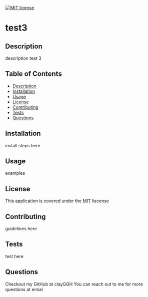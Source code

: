 

  [![MIT license](https://img.shields.io/badge/License-MIT-blue.svg)](https://lbesson.mit-license.org/)

  # test3

  ## Description
  description test 3 


  ## Table of Contents
  - [Description](#Description)
  - [Installation](#Installation)
  - [Usage](#Usage)
  - [License](#License)
  - [Contributing](#Contributing)
  - [Tests](#Tests)
  - [Questions](#Questions)

  ## Installation
  install steps here

  ## Usage
  examples

  ## License
  This application is covered under the 
  [MIT](https://choosealicense.com/licenses/mit/)
   liscense

  ## Contributing
  guidelines here

  ## Tests
  test here

  ## Questions
  Checkout my GitHub at clayGGH
  You can reach out to me for more questions at emial
